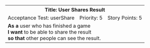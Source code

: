 <table><tr><th colspan=3>Title: User Shares Result</th></tr>
<tr><td>Acceptance Test: userShare</td><td>Priority: 5</td><td>Story Points: 5</td></tr>
<tr><td colspan=3><b>As a</b> user who has finished a game<br><b>I want</b> to be able to share the result<br><b>so that</b> other people can see the result.</tr></td></table>
